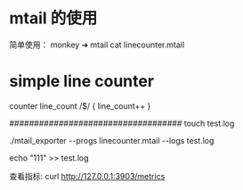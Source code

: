 # mtail 的使用

简单使用：
monkey ➜  mtail cat linecounter.mtail
# simple line counter
counter line_count
/$/ {
  line_count++
}

###################################
touch test.log

./mtail_exporter --progs linecounter.mtail --logs test.log

echo "111" >> test.log

查看指标:
curl http://127.0.0.1:3903/metrics